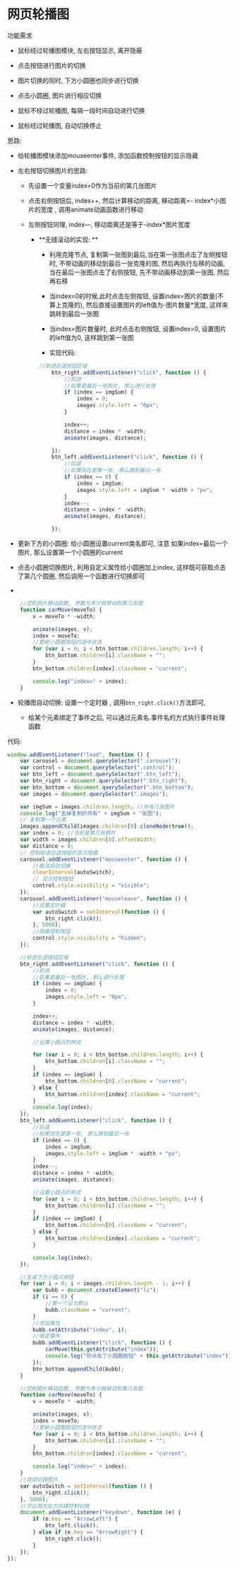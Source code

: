 # 网页轮播图

功能需求

*   鼠标经过轮播图模块, 左右按钮显示, 离开隐蔽

*   点击按钮进行图片的切换

*   图片切换的同时, 下方小圆圈也同步进行切换

*   点击小圆圈, 图片进行相应切换

*   鼠标不经过轮播图, 每隔一段时间自动进行切换

*   鼠标经过轮播图, 自动切换停止

思路:

*   给轮播图模块添加mouseenter事件,  添加函数控制按钮的显示隐藏

*   左右按钮切换图片的思路:&#x20;

    *   先设置一个变量index=0作为当前的第几张图片

    *   点击右侧按钮后, index++, 然后计算移动的距离,  移动距离=- index\*小图片的宽度 , 调用animate动画函数进行移动

    *   左侧按钮同理, index—, 移动距离还是等于-index\*图片宽度

        *   \*\*无缝滚动的实现: \*\*

            *   利用克隆节点, 复制第一张图到最后,当在第一张图点击了左侧按钮时, 不带动画的移动到最后一张克隆的图, 然后再执行左移的动画, 当在最后一张图点击了右侧按钮, 先不带动画移动到第一张图, 然后再右移

            *   当index=0的时候,此时点击左侧按钮, 设置index=图片的数量(不算上克隆的),  然后直接设置图片的left值为-图片数量\*宽度, 这样来跳转到最后一张图

            *   当index=图片数量时, 此时点击右侧按钮, 设置index=0, 设置图片的left值为0, 这样跳到第一张图

            *   实现代码:&#x20;

            ```javascript
            //前进后退按钮区域
                btn_right.addEventListener("click", function () {
                    //前进
                    //如果是最后一张图片, 那么进行处理
                    if (index == imgSum) {
                        index = 0;
                        images.style.left = "0px";
                    }

                    index++;
                    distance = index * -width;
                    animate(images, distance);

                });
                btn_left.addEventListener("click", function () {
                    //后退
                    //如果现在是第一张, 那么跳到最后一张
                    if (index == 0) {
                        index = imgSum;
                        images.style.left = imgSum * -width + "px";
                    }
                    index--;
                    distance = index * -width;
                    animate(images, distance);

                });
            ```

*   更新下方的小圆圈:  给小圆圈设置current类名即可, 注意 如果index=最后一个图片, 那么设置第一个小圆圈的current

*   点击小圆圈切换图片, 利用自定义属性给小圆圈加上index, 这样既可获取点击了第几个圆圈, 然后调用一个函数进行切换即可

*

```javascript
    //控制图片移动函数, 参数为多少就移动到第几张图
    function carMove(moveTo) {
        v = moveTo * -width;

        animate(images, v);
        index = moveTo;
        //更新小圆圈按钮的选中状态
        for (var i = 0; i < btn_bottom.children.length; i++) {
            btn_bottom.children[i].className = "";
        }
        btn_bottom.children[index].className = "current";

        console.log("index=" + index);
    }
```

*   轮播图自动切换: 设置一个定时器 , 调用`btn_right.click()`方法即可,&#x20;

    *   给某个元素绑定了事件之后, 可以通过元素名.事件名的方式执行事件处理函数

代码:&#x20;

```javascript
window.addEventListener("load", function () {
    var carousel = document.querySelector(".carousel");
    var control = document.querySelector(".control");
    var btn_left = document.querySelector(".btn_left");
    var btn_right = document.querySelector(".btn_right");
    var btn_bottom = document.querySelector(".btn_bottom");
    var images = document.querySelector(".images");

    var imgSum = images.children.length; //共有几张图片
    console.log("去掉复制的共有" + imgSum + "张图");
    // 复制第一个元素
    images.appendChild(images.children[0].cloneNode(true));
    var index = 0; //当前是第几张图片
    var width = images.children[0].offsetWidth;
    var distance = 0;
    // 控制前进后退按钮的显示隐藏
    carousel.addEventListener("mouseenter", function () {
        //取消自动切换
        clearInterval(autoSwitch);
        // 显示控制按钮
        control.style.visibility = "visible";
    });
    carousel.addEventListener("mouseleave", function () {
        //设置定时器
        var autoSwitch = setInterval(function () {
            btn_right.click();
        }, 5000);
        //隐蔽控制按钮
        control.style.visibility = "hidden";
    });

    //前进后退按钮区域
    btn_right.addEventListener("click", function () {
        //前进
        //如果是最后一张图片, 那么进行处理
        if (index == imgSum) {
            index = 0;
            images.style.left = "0px";
        }

        index++;
        distance = index * -width;
        animate(images, distance);

        //设置小圆点的样式

        for (var i = 0; i < btn_bottom.children.length; i++) {
            btn_bottom.children[i].className = "";
        }
        if (index == imgSum) {
            btn_bottom.children[0].className = "current";
        } else {
            btn_bottom.children[index].className = "current";
        }
        console.log(index);
    });
    btn_left.addEventListener("click", function () {
        //后退
        //如果现在是第一张, 那么跳到最后一张
        if (index == 0) {
            index = imgSum;
            images.style.left = imgSum * -width + "px";
        }
        index--;
        distance = index * -width;
        animate(images, distance);

        //设置小圆点的样式
        for (var i = 0; i < btn_bottom.children.length; i++) {
            btn_bottom.children[i].className = "";
        }
        if (index == imgSum) {
            btn_bottom.children[0].className = "current";
        } else {
            btn_bottom.children[index].className = "current";
        }

        console.log(index);
    });

    //生成下方小圆点按钮
    for (var i = 0; i < images.children.length - 1; i++) {
        var bubb = document.createElement("li");
        if (i == 0) {
            //第一个设为默认
            bubb.className = "current";
        }
        //添加属性
        bubb.setAttribute("index", i);
        //绑定事件
        bubb.addEventListener("click", function () {
            carMove(this.getAttribute("index"));
            console.log("你点击了小圆圈按钮" + this.getAttribute("index"));
        });
        btn_bottom.appendChild(bubb);
    }

    //控制图片移动函数, 参数为多少就移动到第几张图
    function carMove(moveTo) {
        v = moveTo * -width;

        animate(images, v);
        index = moveTo;
        //更新小圆圈按钮的选中状态
        for (var i = 0; i < btn_bottom.children.length; i++) {
            btn_bottom.children[i].className = "";
        }
        btn_bottom.children[index].className = "current";

        console.log("index=" + index);
    }
    //自动切换图片
    var autoSwitch = setInterval(function () {
        btn_right.click();
    }, 5000);
    //可以用左右方向键控制切换
    document.addEventListener("keydown", function (e) {
        if (e.key == "ArrowLeft") {
            btn_left.click();
        } else if (e.key == "ArrowRight") {
            btn_right.click();
        }
    });
});

```
